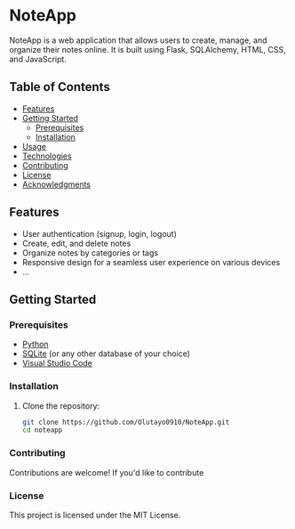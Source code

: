 # NoteApp

NoteApp is a web application that allows users to create, manage, and organize their notes online. It is built using Flask, SQLAlchemy, HTML, CSS, and JavaScript.

## Table of Contents

- [Features](#features)
- [Getting Started](#getting-started)
  - [Prerequisites](#prerequisites)
  - [Installation](#installation)
- [Usage](#usage)
- [Technologies](#technologies)
- [Contributing](#contributing)
- [License](#license)
- [Acknowledgments](#acknowledgments)

## Features

- User authentication (signup, login, logout)
- Create, edit, and delete notes
- Organize notes by categories or tags
- Responsive design for a seamless user experience on various devices
- ...

## Getting Started

### Prerequisites

- [Python](https://www.python.org/downloads/)
- [SQLite](https://www.sqlite.org/) (or any other database of your choice)
- [Visual Studio Code](https://code.visualstudio.com/)

### Installation

1. Clone the repository:

   ```bash
   git clone https://github.com/Olutayo0910/NoteApp.git
   cd noteapp

### Contributing
Contributions are welcome! If you'd like to contribute

### License
This project is licensed under the MIT License.
